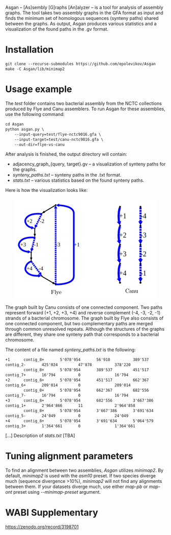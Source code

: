 Asgan – [As]sembly [G]raphs [An]alyzer – is a tool for analysis of assembly graphs.
The tool takes two assembly graphs in the GFA format as input and finds the minimum set
of homologous sequences (synteny paths) shared between the graphs. As output, Asgan
produces various statistics and a visualization of the found paths in the .gv format.

# Installation
```
git clone --recurse-submodules https://github.com/epolevikov/Asgan
make -C Asgan/lib/minimap2
```

# Usage example
The _test_ folder contains two bacterial assembly from the NCTC collections produced by Flye
and Canu assemblers. To run Asgan for these assemblies, use the following command:
```
cd Asgan
python asgan.py \
    --input-query=test/flye-nctc9016.gfa \
    --input-target=test/canu-nctc9016.gfa \
    --out-dir=flye-vs-canu
```
After analysis is finished, the output directory will contain:
* adjacency_graph_{query, target}.gv – a visualization of synteny paths for the graphs.
* _synteny_paths.txt_ – synteny paths in the .txt format.
* _stats.txt_ – various statistics based on the found synteny paths.

Here is how the visualization looks like:

<p align="center">
    <img src="https://github.com/epolevikov/Asgan/blob/master/example.png">
</p>

The graph built by Canu consists of one connected component. Two paths represent forward (+1, +2, +3, +4) and
reverse complement (-4, -3, -2, -1) strands of a bacterial chromosome. The graph built by Flye also consists of
one connected component, but two complementary paths are merged through common unresolved repeats. Although the
structures of the graphs are different, they share one synteny path that corresponds to a bacterial chromosome.

The content of a file named _synteny_paths.txt_ is the following:
```
+1      contig_8+       5'078'954       56'910          389'537         contig_2-       425'024         47'878          378'220     
        contig_8+       5'078'954       389'537         451'517         contig_7+       16'794          0               16'794      
+2      contig_8+       5'078'954       451'517         662'367         contig_6+       209'014         0               209'014     
        contig_8+       5'078'954       662'367         682'556         contig_7-       16'794          0               16'794      
+3      contig_8+       5'078'954       682'556         3'667'386       contig_1+       2'964'866       11              2'964'858   
        contig_8+       5'078'954       3'667'386       3'691'634       contig_5-       24'049          0               24'049      
+4      contig_8+       5'078'954       3'691'634       5'064'579       contig_3+       1'364'661       0               1'364'661
```
[...]
Description of _stats.txt_ [TBA]

# Tuning alignment parameters

To find an alignment between two assemblies, _Asgan_ utilizes _minimap2_. By default, _minimap2_ is
used with the _asm10_ preset. If two species diverge much (sequence divergence >10%), _minimap2_
will not find any alignments between them. If your datasets diverge much, use either _map-pb_ or _map-ont_ preset
using _--minimap-preset_ argument.

# WABI Supplementary

https://zenodo.org/record/3198701
